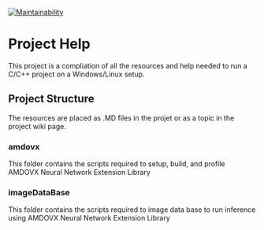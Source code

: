 [![Maintainability](https://api.codeclimate.com/v1/badges/9f54c6dcd01eb87d799c/maintainability)](https://codeclimate.com/github/kiritigowda/help/maintainability)

# Project Help 

This project is a compliation of all the resources and help needed to run a C/C++ project on a Windows/Linux setup.

## Project Structure
The resources are placed as .MD files in the projet or as a topic in the project wiki page.

### amdovx 
This folder contains the scripts required to setup, build, and profile AMDOVX Neural Network Extension Library

### imageDataBase
This folder contains the scripts required to image data base to run inference using AMDOVX Neural Network Extension Library
